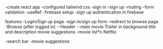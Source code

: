 -create react app
-configured tailwind css
-sign in
-sign up
-routing
-form validation
-useRef
-firebase setup
-sign up authentication in firebase



features
 -Login/Sign up page
  -sign in/sign up form
  -redirect to browse page
    -Browse (after logged in)
     --Header
     --main movie
            Trailer in background
            title and description
            movie suggestions
              -movie list*n
Netflix

 -search bar
 -movie suggestions